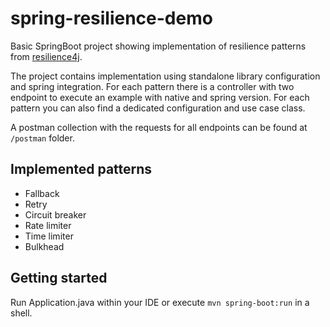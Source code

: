 # spring-resilience-demo
Basic SpringBoot project showing implementation of resilience patterns from [resilience4j](https://github.com/resilience4j/resilience4j).

The project contains implementation using standalone library configuration and spring integration.
For each pattern there is a controller with two endpoint to execute an example with native and spring version. For each pattern you can also find a dedicated configuration and use case class.

A postman collection with the requests for all endpoints can be found at `/postman` folder.

## Implemented patterns
- Fallback
- Retry
- Circuit breaker
- Rate limiter
- Time limiter
- Bulkhead

## Getting started
Run Application.java within your IDE or execute `mvn spring-boot:run` in a shell.
